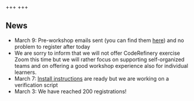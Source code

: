 +++
+++

## News

- March 9: Pre-workshop emails sent (you can find them [here](communication/)) and no problem to register after today
- We are sorry to inform that we will not offer CodeRefinery exercise Zoom this time but we will rather focus on supporting self-organized teams and on
  offering a good workshop experience also for individual learners.
- March 7: [Install instructions](https://coderefinery.github.io/installation/) are ready but we are working on a verification script
- March 3: We have reached 200 registrations! 
